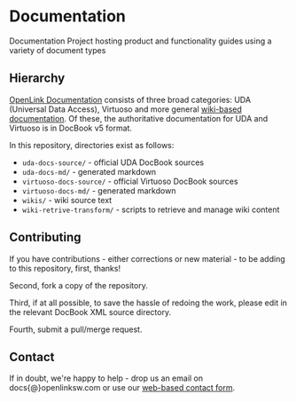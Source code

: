 # Documentation

Documentation Project hosting product and functionality guides using a variety of document types

## Hierarchy

[OpenLink Documentation](https://docs.openlinksw.com/) consists of three broad categories: UDA (Universal Data Access), Virtuoso and more general [wiki-based documentation](https://wikis.openlinksw.com/). Of these, the authoritative documentation for UDA and Virtuoso is in DocBook v5 format.

In this repository, directories exist as follows:

* `uda-docs-source/` - official UDA DocBook sources
* `uda-docs-md/` - generated markdown
* `virtuoso-docs-source/` - official Virtuoso DocBook sources
* `virtuoso-docs-md/` - generated markdown
* `wikis/` - wiki source text
* `wiki-retrive-transform/` - scripts to retrieve and manage wiki content


## Contributing

If you have contributions - either corrections or new material - to be adding to this repository, first, thanks!

Second, fork a copy of the repository.

Third, if at all possible, to save the hassle of redoing the work, please edit in the relevant DocBook XML source directory.

Fourth, submit a pull/merge request.

## Contact

If in doubt, we're happy to help - drop us an email on docs{@}openlinksw.com or use our [web-based contact form](https://www.openlinksw.com/contact/?dept=Virtuoso%20Documentation%20Maintainer).
